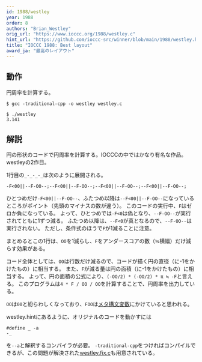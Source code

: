 ```yaml
---
id: 1988/westley
year: 1988
order: 8
authors: "Brian_Westley"
orig_url: "https://www.ioccc.org/1988/westley.c"
hint_url: "https://github.com/ioccc-src/winner/blob/main/1988/westley.hint"
title: "IOCCC 1988: Best layout"
award_ja: "最高のレイアウト"
---
```


## 動作

円周率を計算する。

```
$ gcc -traditional-cpp -o westley westley.c

$ ./westley
3.141
```

## 解説

円の形状のコードで円周率を計算する。IOCCCの中ではかなり有名な作品。westleyの2作目。

1行目の`_-_-_-_`は次のように展開される。

```
-F<00||--F-OO--;--F<00||--F-OO--;--F<00||--F-OO--;--F<00||--F-OO--;
```

ひとつめだけ`-F<00||--F-OO--`、ふたつめ以降は`--F<00||--F-OO--`になっているところがポイント（先頭のマイナスの数が違う）。
このコードの実行中、`F`はゼロか負になっている。
よって、ひとつめでは`-F<0`は偽となり、`--F-OO--`が実行されてともに1ずつ減る。
ふたつめ以降は、`--F<0`が真となるので、`--F-OO--`は実行されない。
ただし、条件式のほうで`F`が1減ることに注意。

まとめるとこの1行は、`OO`を1減らし、`F`をアンダースコアの数（≒横幅）だけ減らす効果がある。

コード全体としては、`OO`は行数だけ減るので、コードが描く円の直径（に-1をかけたもの）に相当する。
また、`F`が減る量は円の面積（に-1をかけたもの）に相当する。
よって、円の面積の公式により、`(-OO/2) * (-OO/2) * π ≒ -F`と言える。
このプログラムは`4 * F / OO / OO`を計算することで、円周率を出力している。

`OO`は`00`と紛らわしくなっており、`FOO`は[メタ構文変数](https://ja.wikipedia.org/wiki/%E3%83%A1%E3%82%BF%E6%A7%8B%E6%96%87%E5%A4%89%E6%95%B0)にかけていると思われる。

westley.hintにあるように、オリジナルのコードを動かすには

```
#define _ -a
-_
```

を`--a`と解釈するコンパイラが必要。
`-traditional-cpp`をつければコンパイルできるが、この問題が解決された[westley.fix.c](https://www.ioccc.org/1988/westley.fix.c)も用意されている。
